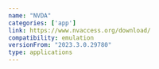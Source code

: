 ```yaml
---
name: "NVDA"
categories: ['app']
link: https://www.nvaccess.org/download/
compatibility: emulation
versionFrom: "2023.3.0.29780"
type: applications
---
```



